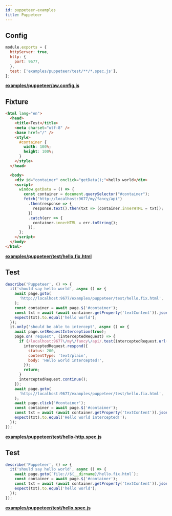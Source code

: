```yaml
---
id: puppeteer-examples
title: Puppeteer
---
```


## Config

```javascript
module.exports = {
  httpServer: true,
  http: {
    port: 9677,
  },
  test: ['examples/puppeteer/test/**/*.spec.js'],
};
```

**[examples/puppeteer/aw.config.js](https://github.com/qlik-oss/after-work.js/tree/master/examples/puppeteer/aw.config.js)**

## Fixture

```html
<html lang="en">
  <head>
    <title>Test</title>
    <meta charset="utf-8" />
    <base href="/" />
    <style>
      #container {
        width: 100%;
        height: 100%;
      }
    </style>
  </head>

  <body>
    <div id="container" onclick="getData();">hello world</div>
    <script>
      window.getData = () => {
        const container = document.querySelector("#container");
        fetch("http://localhost:9677/my/fancy/api")
          .then(response => {
            response.text().then(txt => (container.innerHTML = txt));
          })
          .catch(err => {
            container.innerHTML = err.toString();
          });
      };
    </script>
  </body>
</html>
```

**[examples/puppeteer/test/hello.fix.html](https://github.com/qlik-oss/after-work.js/tree/master/examples/puppeteer/test/hello.fix.html)**

## Test

```javascript
describe('Puppeteer', () => {
  it('should say hello world', async () => {
    await page.goto(
      'http://localhost:9677/examples/puppeteer/test/hello.fix.html',
    );
    const container = await page.$('#container');
    const txt = await (await container.getProperty('textContent')).jsonValue();
    expect(txt).to.equal('hello world');
  });
  it.only('should be able to intercept', async () => {
    await page.setRequestInterception(true);
    page.on('request', (interceptedRequest) => {
      if (/localhost:9677\/my\/fancy\/api/.test(interceptedRequest.url())) {
        interceptedRequest.respond({
          status: 200,
          contentType: 'text/plain',
          body: 'Hello world intercepted!',
        });
        return;
      }
      interceptedRequest.continue();
    });
    await page.goto(
      'http://localhost:9677/examples/puppeteer/test/hello.fix.html',
    );
    await page.click('#container');
    const container = await page.$('#container');
    const txt = await (await container.getProperty('textContent')).jsonValue();
    expect(txt).to.equal('Hello world intercepted!');
  });
});
```

**[examples/puppeteer/test/hello-http.spec.js](https://github.com/qlik-oss/after-work.js/tree/master/examples/puppeteer/test/hello-http.spec.js)**

## Test

```javascript
describe('Puppeteer', () => {
  it('should say hello world', async () => {
    await page.goto(`file://${__dirname}/hello.fix.html`);
    const container = await page.$('#container');
    const txt = await (await container.getProperty('textContent')).jsonValue();
    expect(txt).to.equal('hello world');
  });
});
```

**[examples/puppeteer/test/hello.spec.js](https://github.com/qlik-oss/after-work.js/tree/master/examples/puppeteer/test/hello.spec.js)**

